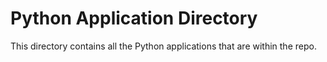 # Python Application Directory

This directory contains all the Python applications that are within the repo.
